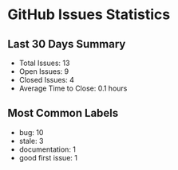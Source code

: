# GitHub Issues Statistics

## Last 30 Days Summary
- Total Issues: 13
- Open Issues: 9
- Closed Issues: 4
- Average Time to Close: 0.1 hours

## Most Common Labels
- bug: 10
- stale: 3
- documentation: 1
- good first issue: 1
